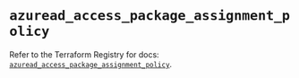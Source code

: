# `azuread_access_package_assignment_policy`

Refer to the Terraform Registry for docs: [`azuread_access_package_assignment_policy`](https://registry.terraform.io/providers/hashicorp/azuread/3.0.2/docs/resources/access_package_assignment_policy).
